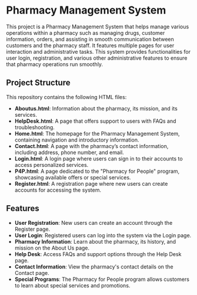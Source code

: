 # Pharmacy Management System

This project is a Pharmacy Management System that helps manage various operations within a pharmacy such as managing drugs, customer information, orders, and assisting in smooth communication between customers and the pharmacy staff. It features multiple pages for user interaction and administrative tasks. This system provides functionalities for user login, registration, and various other administrative features to ensure that pharmacy operations run smoothly.

## Project Structure

This repository contains the following HTML files:

- **Aboutus.html**: Information about the pharmacy, its mission, and its services.
- **HelpDesk.html**: A page that offers support to users with FAQs and troubleshooting.
- **Home.html**: The homepage for the Pharmacy Management System, containing navigation and introductory information.
- **Contact.html**: A page with the pharmacy’s contact information, including address, phone number, and email.
- **Login.html**: A login page where users can sign in to their accounts to access personalized services.
- **P4P.html**: A page dedicated to the "Pharmacy for People" program, showcasing available offers or special services.
- **Register.html**: A registration page where new users can create accounts for accessing the system.

## Features

- **User Registration**: New users can create an account through the Register page.
- **User Login**: Registered users can log into the system via the Login page.
- **Pharmacy Information**: Learn about the pharmacy, its history, and mission on the About Us page.
- **Help Desk**: Access FAQs and support options through the Help Desk page.
- **Contact Information**: View the pharmacy's contact details on the Contact page.
- **Special Programs**: The Pharmacy for People program allows customers to learn about special services and promotions.


